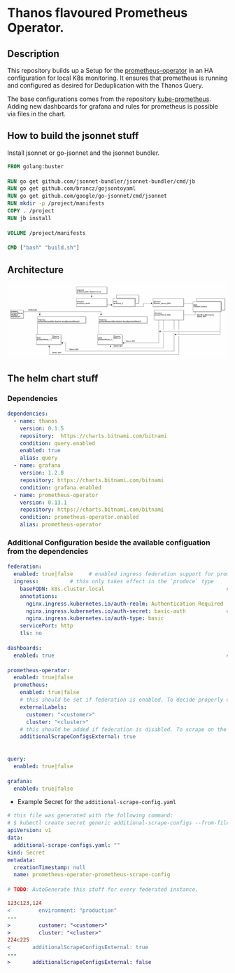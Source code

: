 # Thanos flavoured Prometheus Operator.

## Description

This repository builds up a Setup for the [prometheus-operator](https://github.com/coreos/prometheus-operator) in an HA configuration for local K8s monitoring.
It ensures that prometheus is running and configured as desired for Deduplication with the Thanos Query.

The base configurations comes from the repository [kube-prometheus](https://github.com/coreos/kube-prometheus). Adding new dashboards for grafana and rules for prometheus is possible via files in the chart.

## How to build the jsonnet stuff
Install jsonnet or go-jsonnet and the jsonnet bundler.


```Dockerfile
FROM golang:buster

RUN go get github.com/jsonnet-bundler/jsonnet-bundler/cmd/jb
RUN go get github.com/brancz/gojsontoyaml
RUN go get github.com/google/go-jsonnet/cmd/jsonnet
RUN mkdir -p /project/manifests
COPY . /project
RUN jb install

VOLUME /project/manifests

CMD ["bash" "build.sh"]

```

## Architecture

![](Architecture-Graph-Thanos.png)

## The helm chart stuff

### Dependencies

```yaml
dependencies:
  - name: thanos
    version: 0.1.5
    repository:  https://charts.bitnami.com/bitnami
    condition: query.enabled
    enabled: true
    alias: query
  - name: grafana
    version: 1.2.8
    repository: https://charts.bitnami.com/bitnami
    condition: grafana.enabled
  - name: prometheus-operator
    version: 0.13.1
    repository: https://charts.bitnami.com/bitnami
    condition: prometheus-operator.enabled
    alias: prometheus-operator
```

### Additional Configuration beside the available configuation from the dependencies

```yaml
federation:
  enabled: true|false     # enabled ingress federation support for prometheus
  ingress:          # this only takes effect in the `produce` type
    baseFQDN: k8s.cluster.local                                       # gets extended with prefix prometheus-(0-N) for every replica in .
    annotations:
      nginx.ingress.kubernetes.io/auth-realm: Authentication Required
      nginx.ingress.kubernetes.io/auth-secret: basic-auth             # this needs to be created by hand.
      nginx.ingress.kubernetes.io/auth-type: basic
    servicePort: http
    tls: no

dashboards:
  enabled: true                                                       # handles the templating of the dashboard ConfigMaps.

prometheus-operator:
  enabled: true|false
  prometheus:
    enabled: true|false
    # this should be set if federation is enabled. To decide properly on the different instances.
    externalLabels:
      customer: "<customer>"
      cluster: "<cluster>"
    # this should be added if federation is disabled. To scrape on the other federated prometheus instances.
    additionalScrapeConfigsExternal: true
      

query:
  enabled: true|false

grafana:
  enabled: true|false

```

* Example Secret for the `additional-scrape-config.yaml`
```yaml
# this file was generated with the following command:
# $ kubectl create secret generic additional-scrape-configs --from-file=prometheus-additional.yaml --dry-run -oyaml > additional-scrape-configs.yaml
apiVersion: v1
data:
  additional-scrape-configs.yaml: ""
kind: Secret
metadata:
  creationTimestamp: null
  name: prometheus-operator-prometheus-scrape-config

# TODO: AutoGenerate this stuff for every federated instance.
```


```diff
123c123,124
<         environment: "production"
---
>         customer: "<customer>"
>         cluster: "<cluster>"
224c225
<       additionalScrapeConfigsExternal: true
---
>       additionalScrapeConfigsExternal: false
```
